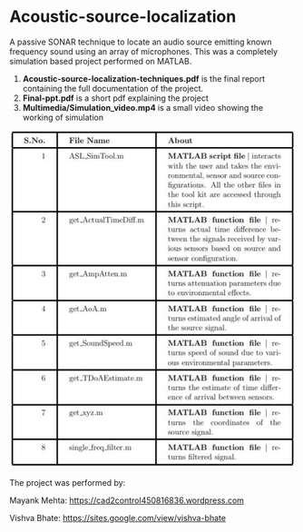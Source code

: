 # Acoustic-source-localization

A passive SONAR technique to locate an audio source emitting known frequency sound using an array of microphones. This was a completely simulation based project performed on MATLAB. 

1. **Acoustic-source-localization-techniques.pdf** is the final report containing the full documentation of the project.
2. **Final-ppt.pdf** is a short pdf explaining the project
3. **Multimedia/Simulation_video.mp4** is a small video showing the working of simulation

![MATLAB Codes](./Multimedia/table.JPG)

The project was performed by:

 Mayank Mehta: https://cad2control450816836.wordpress.com
 
 Vishva Bhate: https://sites.google.com/view/vishva-bhate

